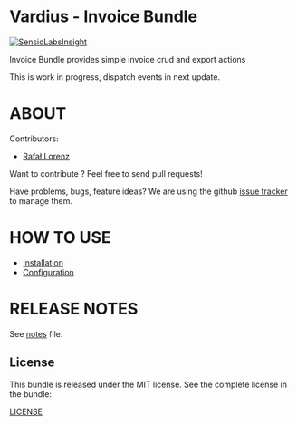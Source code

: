 Vardius - Invoice Bundle
======================================

[![SensioLabsInsight](https://insight.sensiolabs.com/projects/6696b21e-47c8-4b2c-96c3-f2163ee98e22/big.png)](https://insight.sensiolabs.com/projects/6696b21e-47c8-4b2c-96c3-f2163ee98e22)

Invoice Bundle provides simple invoice crud and export actions

This is work in progress, dispatch events in next update.

ABOUT
==================================================
Contributors:

* [Rafał Lorenz](http://rafallorenz.com)

Want to contribute ? Feel free to send pull requests!

Have problems, bugs, feature ideas?
We are using the github [issue tracker](https://github.com/vardius/invoice-bundle/issues) to manage them.

HOW TO USE
==================================================

* [Installation](Resources/doc/installation.md)
* [Configuration](Resources/doc/configuration.md)

RELEASE NOTES
==================================================
See [notes](Resources/doc/notes.md) file.

License
-------

This bundle is released under the MIT license. See the complete license in the bundle:

[LICENSE](LICENSE)
